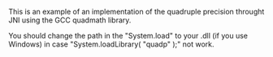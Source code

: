 This is an example of an implementation of the quadruple precision throught JNI using the GCC quadmath library.

You should change the path in the "System.load" to your .dll (if you use Windows) in case "System.loadLibrary( "quadp" );" not work.
